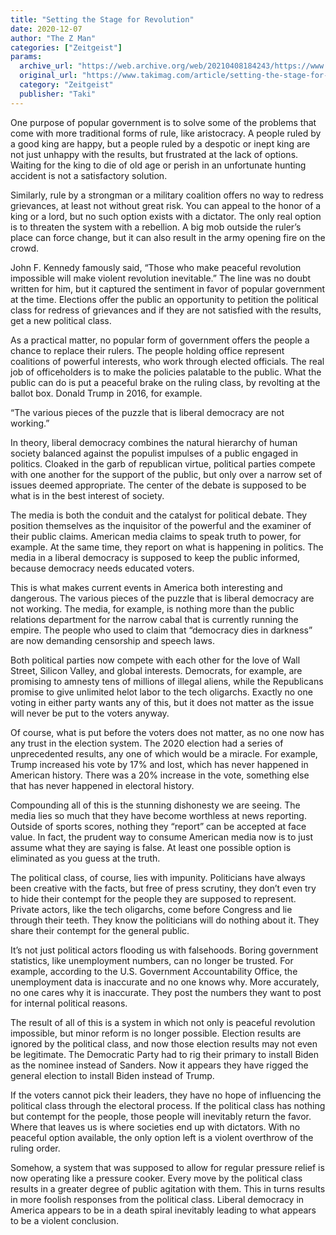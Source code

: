 ```yaml
---
title: "Setting the Stage for Revolution"
date: 2020-12-07
author: "The Z Man"
categories: ["Zeitgeist"]
params:
  archive_url: "https://web.archive.org/web/20210408184243/https://www.takimag.com/article/setting-the-stage-for-revolution/"
  original_url: "https://www.takimag.com/article/setting-the-stage-for-revolution/"
  category: "Zeitgeist"
  publisher: "Taki"
---
```


One purpose of popular government is to solve some of the problems that come with more traditional forms of rule, like aristocracy. A people ruled by a good king are happy, but a people ruled by a despotic or inept king are not just unhappy with the results, but frustrated at the lack of options. Waiting for the king to die of old age or perish in an unfortunate hunting accident is not a satisfactory solution.

Similarly, rule by a strongman or a military coalition offers no way to redress grievances, at least not without great risk. You can appeal to the honor of a king or a lord, but no such option exists with a dictator. The only real option is to threaten the system with a rebellion. A big mob outside the ruler’s place can force change, but it can also result in the army opening fire on the crowd.

John F. Kennedy famously said, “Those who make peaceful revolution impossible will make violent revolution inevitable.” The line was no doubt written for him, but it captured the sentiment in favor of popular government at the time. Elections offer the public an opportunity to petition the political class for redress of grievances and if they are not satisfied with the results, get a new political class.

As a practical matter, no popular form of government offers the people a chance to replace their rulers. The people holding office represent coalitions of powerful interests, who work through elected officials. The real job of officeholders is to make the policies palatable to the public. What the public can do is put a peaceful brake on the ruling class, by revolting at the ballot box. Donald Trump in 2016, for example.

“The various pieces of the puzzle that is liberal democracy are not working.”

In theory, liberal democracy combines the natural hierarchy of human society balanced against the populist impulses of a public engaged in politics. Cloaked in the garb of republican virtue, political parties compete with one another for the support of the public, but only over a narrow set of issues deemed appropriate. The center of the debate is supposed to be what is in the best interest of society.

The media is both the conduit and the catalyst for political debate. They position themselves as the inquisitor of the powerful and the examiner of their public claims. American media claims to speak truth to power, for example. At the same time, they report on what is happening in politics. The media in a liberal democracy is supposed to keep the public informed, because democracy needs educated voters.

This is what makes current events in America both interesting and dangerous. The various pieces of the puzzle that is liberal democracy are not working. The media, for example, is nothing more than the public relations department for the narrow cabal that is currently running the empire. The people who used to claim that “democracy dies in darkness” are now demanding censorship and speech laws.

Both political parties now compete with each other for the love of Wall Street, Silicon Valley, and global interests. Democrats, for example, are promising to amnesty tens of millions of illegal aliens, while the Republicans promise to give unlimited helot labor to the tech oligarchs. Exactly no one voting in either party wants any of this, but it does not matter as the issue will never be put to the voters anyway.

Of course, what is put before the voters does not matter, as no one now has any trust in the election system. The 2020 election had a series of unprecedented results, any one of which would be a miracle. For example, Trump increased his vote by 17% and lost, which has never happened in American history. There was a 20% increase in the vote, something else that has never happened in electoral history.

Compounding all of this is the stunning dishonesty we are seeing. The media lies so much that they have become worthless at news reporting. Outside of sports scores, nothing they “report” can be accepted at face value. In fact, the prudent way to consume American media now is to just assume what they are saying is false. At least one possible option is eliminated as you guess at the truth.

The political class, of course, lies with impunity. Politicians have always been creative with the facts, but free of press scrutiny, they don’t even try to hide their contempt for the people they are supposed to represent. Private actors, like the tech oligarchs, come before Congress and lie through their teeth. They know the politicians will do nothing about it. They share their contempt for the general public.

It’s not just political actors flooding us with falsehoods. Boring government statistics, like unemployment numbers, can no longer be trusted. For example, according to the U.S. Government Accountability Office, the unemployment data is inaccurate and no one knows why. More accurately, no one cares why it is inaccurate. They post the numbers they want to post for internal political reasons.

The result of all of this is a system in which not only is peaceful revolution impossible, but minor reform is no longer possible. Election results are ignored by the political class, and now those election results may not even be legitimate. The Democratic Party had to rig their primary to install Biden as the nominee instead of Sanders. Now it appears they have rigged the general election to install Biden instead of Trump.

If the voters cannot pick their leaders, they have no hope of influencing the political class through the electoral process. If the political class has nothing but contempt for the people, those people will inevitably return the favor. Where that leaves us is where societies end up with dictators. With no peaceful option available, the only option left is a violent overthrow of the ruling order.

Somehow, a system that was supposed to allow for regular pressure relief is now operating like a pressure cooker. Every move by the political class results in a greater degree of public agitation with them. This in turns results in more foolish responses from the political class. Liberal democracy in America appears to be in a death spiral inevitably leading to what appears to be a violent conclusion.
